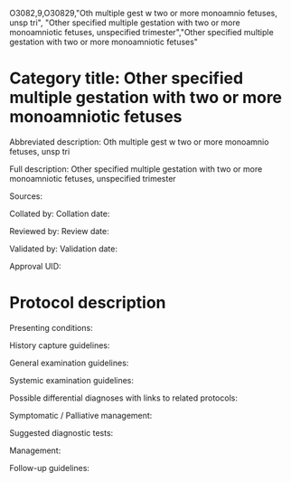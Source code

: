O3082,9,O30829,"Oth multiple gest w two or more monoamnio fetuses, unsp tri", "Other specified multiple gestation with two or more monoamniotic fetuses, unspecified trimester","Other specified multiple gestation with two or more monoamniotic fetuses"
# Category title: Other specified multiple gestation with two or more monoamniotic fetuses

Abbreviated description: Oth multiple gest w two or more monoamnio fetuses, unsp tri

Full description: Other specified multiple gestation with two or more monoamniotic fetuses, unspecified trimester

Sources:

Collated by:
Collation date:

Reviewed by:
Review date:

Validated by:
Validation date:

Approval UID:

# Protocol description

Presenting conditions:

History capture guidelines:

General examination guidelines:

Systemic examination guidelines:

Possible differential diagnoses with links to related protocols:

Symptomatic / Palliative management:

Suggested diagnostic tests:

Management:

Follow-up guidelines:
